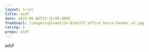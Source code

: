 ```yaml
---
layout: 3-col
title: asdf
date: 2025-06-06T15:15:00.000Z
thumbnail: /images/uploads/2x-819x227_office_hours-header_v2.jpg
rating: 1
props: asdf
---
```

adsf
